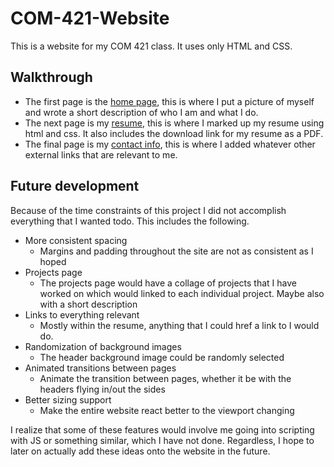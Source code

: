# COM-421-Website

This is a website for my COM 421 class. It uses only HTML and CSS.

## Walkthrough

- The first page is the [home page](https://lehuman.github.io/COM-421-Website/html/home.html), this is where I put a picture of myself and wrote a short description of who I am and what I do.
- The next page is my [resume](https://lehuman.github.io/COM-421-Website/html/resume.html), this is where I marked up my resume using html and css.
It also includes the download link for my resume as a PDF.
- The final page is my [contact info](https://lehuman.github.io/COM-421-Website/html/contact.html), this is where I added whatever other external links that are relevant to me.

## Future development

Because of the time constraints of this project I did not accomplish everything that I wanted todo. This includes the following.

- More consistent spacing
  - Margins and padding throughout the site are not as consistent as I hoped
- Projects page
  - The projects page would have a collage of projects that I have worked on which would linked to each individual project. Maybe also with a short description
- Links to everything relevant
  - Mostly within the resume, anything that I could href a link to I would do.
- Randomization of background images
  - The header background image could be randomly selected
- Animated transitions between pages
  - Animate the transition between pages, whether it be with the headers flying in/out the sides
- Better sizing support
  - Make the entire website react better to the viewport changing

I realize that some of these features would involve me going into scripting with JS or something similar, which I have not done.
Regardless, I hope to later on actually add these ideas onto the website in the future.

